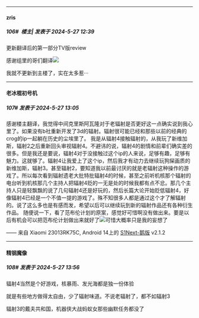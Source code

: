 ﻿
*****

####  zris  
##### 106#         楼主| 发表于 2024-5-27 12:39

更新翻译后的第一部分TV版review

感谢组里的哥们翻译<img src="https://static.saraba1st.com/image/smiley/face2017/056.gif" referrerpolicy="no-referrer">

我就不更新到主楼了，实在太多惹···


*****

####  老冰棍初号机  
##### 107#       发表于 2024-5-27 13:05

感谢楼主翻译，我觉得中间克里斯阿瓦隆对于老辐射是否更好这一点确实说到我心里了。如果没有b社重新开发了3d的辐射。辐射很可能已经和那些以前的经典的crog的ip一起躺在历史的尘埃里了。
我是从辐射4接触辐射的，从我玩了新维加斯，辐射2之后重新回头审视辐射4。不避讳的说，辐射4的剧情和前辈们确实差的很多。但是我还是要说，辐射4对于没接触过这个ip的人来说，足够有趣，足够有魅力。这就够了。辐射4让我爱上了这个ip，然后我才有动力去继续玩狗屎画质的新维加斯，辐射3。甚至辐射2，要知道我以前最讨厌的就是老辐射这种操作的游戏了。所以每次看到辐射遗老大批特批辐射4的时候，甚至之前听机核那个辐射的电台听到机核那几个主持人把辐射4贬的一无是处的时候我都有点不忿。那几个主持人只是轻飘飘的说了几句辐射4还是好玩的，然后长篇大论开始贬低辐射4，好像辐射4已经是一个不值一提的游戏了。殊不知很多人都是通过这个才了解辐射的。说了这么多也是有感而发，希望以后可以继续玩到新的辐射作品还有各种衍生作品。
随便说一下，看了范布伦计划的原案，感觉好可惜啊没有做出来。要是以后有机会可以把范布伦计划做出来就好了<img src="https://static.saraba1st.com/image/smiley/face2017/118.png" referrerpolicy="no-referrer">可惜大概率只是我的妄想了

—— 来自 Xiaomi 23013RK75C, Android 14上的 [S1Next-鹅版](https://github.com/ykrank/S1-Next/releases) v2.1.2


*****

####  精钢魔像  
##### 108#       发表于 2024-5-27 13:56

辐射4当然是个好游戏，核暴雨、发光海都是独一份体验

就是有些地方做得太自由，少了辐射味道。不说老辐射了，都不如辐射3

辐射3的戴夫共和国，机器侠大战蚂蚁女那些幽默任务都没了

